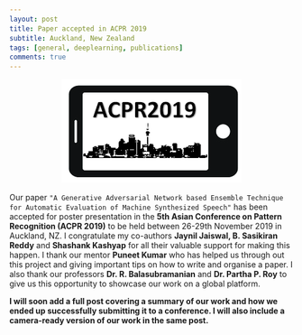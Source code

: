 ```yaml
---
layout: post
title: Paper accepted in ACPR 2019
subtitle: Auckland, New Zealand
tags: [general, deeplearning, publications]
comments: true
---
```


<div style="text-align:center"><img src="/img/05092019/ACPR_logo.png" /></div>

Our paper `"A Generative Adversarial Network based Ensemble Technique for Automatic Evaluation of Machine Synthesized Speech"` has been accepted for poster presentation in the **5th Asian Conference on Pattern Recognition (ACPR 2019)** to be held between 26-29th November 2019 in Auckland, NZ. I congratulate my co-authors **Jaynil Jaiswal, B. Sasikiran Reddy** and **Shashank Kashyap** for all their valuable support for making this happen. I thank our mentor **Puneet Kumar** who has helped us through out this project and giving important tips on how to write and organise a paper. I also thank our professors **Dr. R. Balasubramanian** and **Dr. Partha P. Roy** to give us this opportunity to showcase our work on a global platform. 

__I will soon add a full post covering a summary of our work and how we ended up successfully submitting it to a conference. I will also include a camera-ready version of our work in the same post.__
